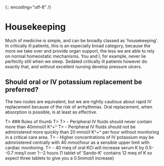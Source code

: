 {:: encoding="utf-8" /}

# Housekeeping

Much of medicine is simple, and can be broadly classed as 'housekeeping'. In critically ill patients, this is an especially broad category, because the more we take over and provide organ support, the less we are able to rely on normal homeostatic mechanisms. You and I, for example, never lie perfectly still when we sleep. Sedated critically ill patients however do exactly that, and without excellent nursing develop pressure ulcers.

## Should oral or IV potassium replacement be preferred?

The two routes are equivalent, but we are rightly cautious about rapid IV replacement because of the risk of arrhythmias. Oral replacement, when absorption is possible, is at least as effective.

T> ### Rules of thumb
T>
T> - Peripheral IV fluids should never contain more than 40mmol/l K^+^
T> - Peripheral IV fluids should not be administered more quickly than 20 mmol/l K^+^ per hour without monitoring in a critical care area.
T> - Higher concentrations of IV potassium may be administered centrally with 40 mmol/hour as a sensible upper limit with cardiac monitoring.
T> - 40 meq of oral KCl will increase serum K by 0.5--0.7 meq/l over 1--2 hours (1 tablet of 'Sando-K' contains 12 meq of K so expect three tablets to give you a 0.5mmol/l increase)


